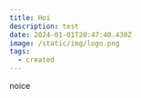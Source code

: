 ```yaml
---
title: Hoi
description: test
date: 2024-01-01T20:47:40.430Z
image: /static/img/logo.png
tags:
  - created
---
```

n﻿oice